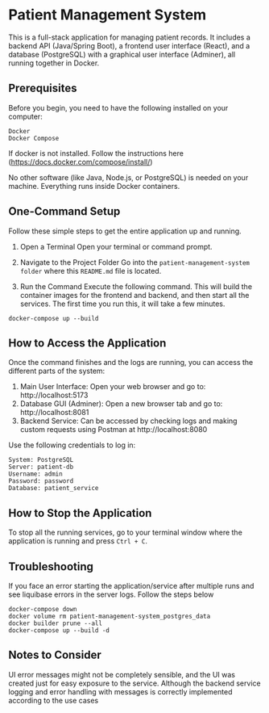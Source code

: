 # Patient Management System
This is a full-stack application for managing patient records. It includes a backend API (Java/Spring Boot), a frontend user interface (React), and a database (PostgreSQL) with a graphical user interface (Adminer), all running together in Docker.

## Prerequisites
Before you begin, you need to have the following installed on your computer:

```
Docker
Docker Compose
```

If docker is not installed. Follow the instructions here (https://docs.docker.com/compose/install/)


No other software (like Java, Node.js, or PostgreSQL) is needed on your machine. Everything runs inside Docker containers.

## One-Command Setup
Follow these simple steps to get the entire application up and running.

1. Open a Terminal
Open your terminal or command prompt.

2. Navigate to the Project Folder
Go into the ```patient-management-system folder``` where this ```README.md``` file is located.

3. Run the Command
Execute the following command. This will build the container images for the frontend and backend, and then start all the services. The first time you run this, it will take a few minutes.

```
docker-compose up --build
```

## How to Access the Application
Once the command finishes and the logs are running, you can access the different parts of the system:

1. Main User Interface: Open your web browser and go to: http://localhost:5173
2. Database GUI (Adminer): Open a new browser tab and go to: http://localhost:8081
3. Backend Service: Can be accessed by checking logs and making custom requests using Postman at http://localhost:8080

Use the following credentials to log in:

```
System: PostgreSQL
Server: patient-db
Username: admin
Password: password
Database: patient_service
```

## How to Stop the Application
To stop all the running services, go to your terminal window where the application is running and press ```Ctrl + C```.

## Troubleshooting
If you face an error starting the application/service after multiple runs and see liquibase errors in the server logs. Follow the steps below

```
docker-compose down 
docker volume rm patient-management-system_postgres_data
docker builder prune --all
docker-compose up --build -d
```


## Notes to Consider
UI error messages might not be completely sensible, and the UI was created just for easy exposure to the service.
Although the backend service logging and error handling with messages is correctly implemented according to the use cases
